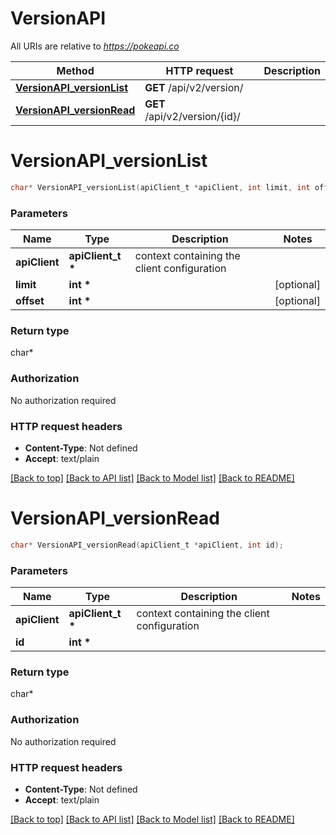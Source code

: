 # VersionAPI

All URIs are relative to *https://pokeapi.co*

Method | HTTP request | Description
------------- | ------------- | -------------
[**VersionAPI_versionList**](VersionAPI.md#VersionAPI_versionList) | **GET** /api/v2/version/ | 
[**VersionAPI_versionRead**](VersionAPI.md#VersionAPI_versionRead) | **GET** /api/v2/version/{id}/ | 


# **VersionAPI_versionList**
```c
char* VersionAPI_versionList(apiClient_t *apiClient, int limit, int offset);
```

### Parameters
Name | Type | Description  | Notes
------------- | ------------- | ------------- | -------------
**apiClient** | **apiClient_t \*** | context containing the client configuration |
**limit** | **int \*** |  | [optional] 
**offset** | **int \*** |  | [optional] 

### Return type

char*



### Authorization

No authorization required

### HTTP request headers

 - **Content-Type**: Not defined
 - **Accept**: text/plain

[[Back to top]](#) [[Back to API list]](../README.md#documentation-for-api-endpoints) [[Back to Model list]](../README.md#documentation-for-models) [[Back to README]](../README.md)

# **VersionAPI_versionRead**
```c
char* VersionAPI_versionRead(apiClient_t *apiClient, int id);
```

### Parameters
Name | Type | Description  | Notes
------------- | ------------- | ------------- | -------------
**apiClient** | **apiClient_t \*** | context containing the client configuration |
**id** | **int \*** |  | 

### Return type

char*



### Authorization

No authorization required

### HTTP request headers

 - **Content-Type**: Not defined
 - **Accept**: text/plain

[[Back to top]](#) [[Back to API list]](../README.md#documentation-for-api-endpoints) [[Back to Model list]](../README.md#documentation-for-models) [[Back to README]](../README.md)

